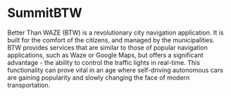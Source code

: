 # SummitBTW
Better Than WAZE (BTW) is a revolutionary city navigation application. It is built for the comfort of the citizens, and managed by the municipalities. BTW provides services that are similar to those of popular navigation applications, such as Waze or Google Maps, but offers a significant advantage - the ability to control the traffic lights in real-time. This functionality can prove vital in an age where self-driving autonomous cars are gaining popularity and slowly changing the face of modern transportation.

